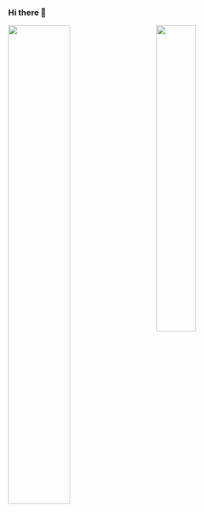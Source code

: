 ### Hi there 👋

<!--
**HugoLipeng/HugoLipeng** is a ✨ _special_ ✨ repository because its `README.md` (this file) appears on your GitHub profile.

Here are some ideas to get you started:

- 🔭 I’m currently working on ...
- 🌱 I’m currently learning ...
- 👯 I’m looking to collaborate on ...
- 🤔 I’m looking for help with ...
- 💬 Ask me about ...
- 📫 How to reach me: ...
- 😄 Pronouns: ...
- ⚡ Fun fact: ...
-->
<a href="https://github.com/anuraghazra/github-readme-stats">
  <img align="left" width="50%" src="https://github-readme-stats.vercel.app/api?username=HugoLipeng&show_icons=true&count_private=true&theme=dark" />
</a>

<a href="https://github.com/anuraghazra/github-readme-stats">
  <img align="right" width="40%" src="https://github-readme-stats.vercel.app/api/top-langs/?username=HugoLipeng&layout=compact&theme=dark&hide=html,Assembly,Makefile,RenderScript,C,C++" />
</a>

